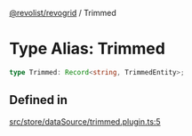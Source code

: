 [@revolist/revogrid](README.md) / Trimmed

# Type Alias: Trimmed

```ts
type Trimmed: Record<string, TrimmedEntity>;
```

## Defined in

[src/store/dataSource/trimmed.plugin.ts:5](https://github.com/revolist/revogrid/blob/13653d8ee505d63a363463d1b61354eec56320a1/src/store/dataSource/trimmed.plugin.ts#L5)
